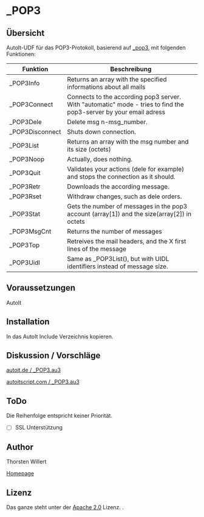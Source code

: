 # _POP3

## Übersicht
AutoIt-UDF für das POP3-Protokoll, basierend auf [_pop3](https://www.autoitscript.com/forum/topic/22838-_pop3-udf-according-to-the-1939-rfc/), mit folgenden Funktionen:

| Funktion | Beschreibung |
|--------|--------|
| _POP3Info | Returns an array with the specified informations about all mails|
| _POP3Connect |Connects to the according pop3 server. With "automatic" mode - tries to find the pop3-server by your email adress|
| _POP3Dele | Delete msg n-msg_number.|
| _POP3Disconnect | Shuts down connection.|
| _POP3List | Returns an array with the msg number and its size (octets)|
| _POP3Noop | Actually, does nothing.|
| _POP3Quit |Validates your actions (dele for example) and stops the connection as it should.|
| _POP3Retr | Downloads the according message.|
| _POP3Rset|Withdraw changes, such as dele orders.|
| _POP3Stat|Gets the number of messages in the pop3 account (array[1]) and the size(array[2]) in octets|
| _POP3MsgCnt|Returns the number of messages|
| _POP3Top|Retreives the mail headers, and the X first lines of the message|
| _POP3Uidl |Same as _POP3List(), but with UIDL identifiers instead of message size. |

## Voraussetzungen
AutoIt

## Installation
In das AutoIt Include Verzeichnis kopieren.

## Diskussion / Vorschläge
[autoit.de / _POP3.au3](https://autoit.de/thread/17028-pop3-udf-v1-03/?postID=340142)

[autoitscript.com / _POP3.au3](https://www.autoitscript.com/forum/topic/125911-_pop3au3-v103/)

## ToDo

Die Reihenfolge entspricht keiner Priorität.

- [ ] SSL Unterstützung

## Author
Thorsten Willert

[Homepage](http://www.thorsten-willert.de/)

## Lizenz
Das ganze steht unter der [Apache 2.0](https://github.com/THWillert/HomeMatic_CSS/blob/master/LICENSE) Lizenz.
.
